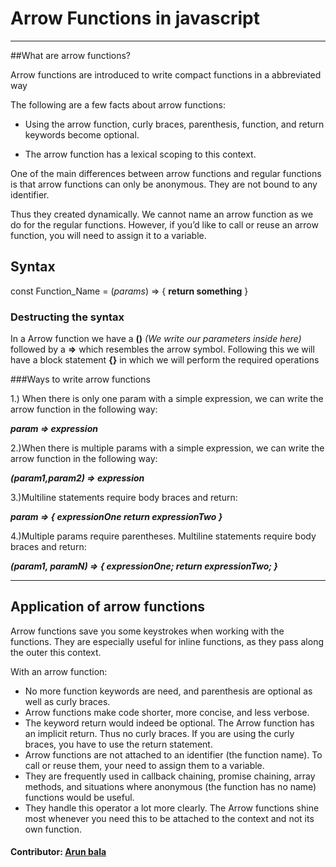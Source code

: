 # Arrow Functions in javascript
<hr>
##What are arrow functions?

Arrow functions are introduced to write compact functions in a abbreviated way

The following are a few facts about arrow functions:
- Using the arrow function, curly braces, parenthesis, function, and return keywords become optional.

- The arrow function has a lexical scoping to this context.

One of the main differences between arrow functions and regular functions is that arrow functions can only be anonymous. They are not bound to any identifier.

Thus they created dynamically. We cannot name an arrow function as we do for the regular functions. However, if you’d like to call or reuse an arrow function, you will need to assign it to a variable.

## Syntax

const Function_Name = (*params*) => { **return something** }

### Destructing the syntax

In a Arrow function we have a **()** *(We write our parameters inside here)* followed by a **=>** which resembles the arrow symbol. Following this we will have a block statement **{}** in which we will perform the required operations

###Ways to write arrow functions

1.) When there is only one param with a simple expression, we can write the arrow function in the following way:
     
      
 ***param => expression***




2.)When there is multiple params with a simple expression, we can write the arrow function in the following way:

***(param1,param2) => expression***

3.)Multiline statements require body braces and return:

   ***param => {
       expressionOne
       return expressionTwo }***


4.)Multiple params require parentheses. Multiline statements require body braces and return:

 ***(param1, paramN) => {
   expressionOne;
   return expressionTwo;
   }***

<hr>

## Application of arrow functions

Arrow functions save you some keystrokes when working with the functions. They are especially useful for inline functions, as they pass along the outer this context.

With an arrow function:

- No more function keywords are need, and parenthesis are optional as well as curly braces.
- Arrow functions make code shorter, more concise, and less verbose.
- The keyword return would indeed be optional. The Arrow function has an implicit return. Thus no curly braces. If you are using the curly braces, you have to use the return statement.
- Arrow functions are not attached to an identifier (the function name). To call or reuse them, your need to assign them to a variable.
- They are frequently used in callback chaining, promise chaining, array methods, and situations where anonymous (the function has no name) functions would be useful.
- They handle this operator a lot more clearly. The Arrow functions shine most whenever you need this to be attached to the context and not its own function.


#### Contributor: [Arun bala](https://github.com/ARUNBALACHOCKALINGAM)




